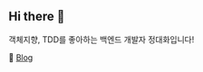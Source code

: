 ## Hi there 👋

객체지향, TDD를 좋아하는 백엔드 개발자 정대화입니다!

📰 [Blog](https://velog.io/@dae-hwa)

<!-- 📕 [Today I Learned](https://dae-hwa.github.io/til/) -->

<!--
**Dae-Hwa/Dae-Hwa** is a ✨ _special_ ✨ repository because its `README.md` (this file) appears on your GitHub profile.

Here are some ideas to get you started:

- 🔭 I’m currently working on ...
- 🌱 I’m currently learning ...
- 👯 I’m looking to collaborate on ...
- 🤔 I’m looking for help with ...
- 💬 Ask me about ...
- 📫 How to reach me: ...
- 😄 Pronouns: ...
- ⚡ Fun fact: ...
-->
